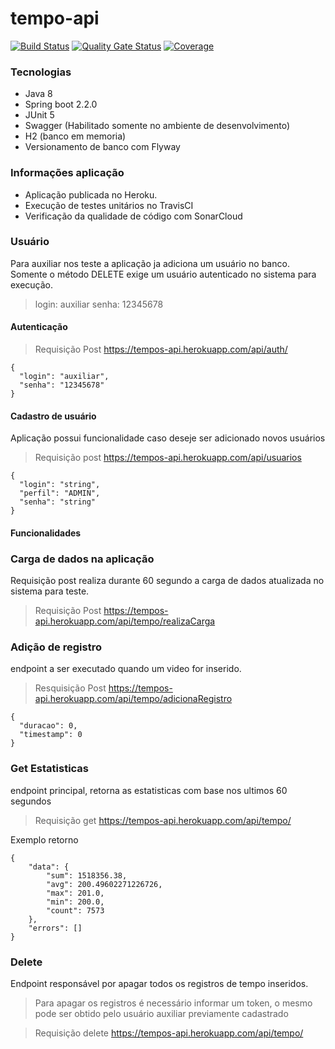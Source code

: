 # tempo-api

[![Build Status](https://travis-ci.org/tulioviglione/tempo-api.svg?branch=master)](https://travis-ci.org/tulioviglione/tempo-api) [![Quality Gate Status](https://sonarcloud.io/api/project_badges/measure?project=com.calculo%3Atempo&metric=alert_status)](https://sonarcloud.io/dashboard?id=com.calculo%3Atempo) [![Coverage](https://sonarcloud.io/api/project_badges/measure?project=com.calculo%3Atempo&metric=coverage)](https://sonarcloud.io/dashboard?id=com.calculo%3Atempo)

### Tecnologias

- Java 8
- Spring boot 2.2.0
- JUnit 5
- Swagger (Habilitado somente no ambiente de desenvolvimento)
- H2 (banco em memoria)
- Versionamento de banco com Flyway

### Informações aplicação
- Aplicação publicada no Heroku.
- Execução de testes unitários no TravisCI
- Verificação da qualidade de código com SonarCloud

### Usuário
Para auxiliar nos teste a aplicação ja adiciona um usuário no banco.
Somente o método DELETE exige um usuário autenticado no sistema para execução.

> login: auxiliar
> senha: 12345678

#### Autenticação

> Requisição Post
> https://tempos-api.herokuapp.com/api/auth/

```
{
  "login": "auxiliar",
  "senha": "12345678"
}
```

#### Cadastro de usuário
Aplicação possui funcionalidade caso deseje ser adicionado novos usuários

> Requisição post
> https://tempos-api.herokuapp.com/api/usuarios

```
{
  "login": "string",
  "perfil": "ADMIN",
  "senha": "string"
}
```

#### Funcionalidades

### Carga de dados na aplicação
Requisição post realiza durante 60 segundo a carga de dados atualizada no sistema para teste.

> Requisição Post
> https://tempos-api.herokuapp.com/api/tempo/realizaCarga

### Adição de registro
endpoint a ser executado quando um video for inserido.

> Resquisição Post
> https://tempos-api.herokuapp.com/api/tempo/adicionaRegistro

```
{
  "duracao": 0,
  "timestamp": 0
}
```

### Get Estatisticas

endpoint principal, retorna as estatisticas com base nos ultimos 60 segundos
 
> Requisição get
> https://tempos-api.herokuapp.com/api/tempo/

Exemplo retorno

```
{
    "data": {
        "sum": 1518356.38,
        "avg": 200.49602271226726,
        "max": 201.0,
        "min": 200.0,
        "count": 7573
    },
    "errors": []
}
```

### Delete
Endpoint responsável por apagar todos os registros de tempo inseridos.

> Para apagar os registros é necessário informar um token, o mesmo pode ser obtido pelo usuário auxiliar previamente cadastrado

> Requisição delete
> https://tempos-api.herokuapp.com/api/tempo/


